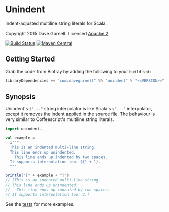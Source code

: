# Unindent

Indent-adjusted multiline string literals for Scala.

Copyright 2015 Dave Gurnell. Licensed [Apache 2][license].

[![Build Status](https://travis-ci.org/davegurnell/unindent.svg?branch=develop)](https://travis-ci.org/davegurnell/unindent)
[![Maven Central](https://maven-badges.herokuapp.com/maven-central/com.davegurnell/unindent_2.11/badge.svg)](https://maven-badges.herokuapp.com/maven-central/com.davegurnell/unindent_2.11)

## Getting Started

Grab the code from Bintray by adding the following to your `build.sbt`:

~~~ scala
libraryDependencies += "com.davegurnell" %% "unindent" % "<<VERSION>>"
~~~

## Synopsis

Unindent's `i"..."` string interpolator is like Scala's `s"..."` interpolator, except it removes the indent applied in the source file. The behaviour is very similar to Coffeescript's multiline string literals.

~~~ scala
import unindent._

val example =
  i"""
  This is an indented multi-line string.
  This line ends up unindented.
    This line ends up indented by two spaces.
  It supports interpolation too: ${1 + 1}.
  """

println("[" + example + "]")
// [This is an indented multi-line string.
// This line ends up unindented.
//   This line ends up indented by two spaces.
// It supports interpolation too: 2.]
~~~

See the [tests] for more examples.

[license]: http://www.apache.org/licenses/LICENSE-2.0
[tests]: https://github.com/davegurnell/unindent/blob/master/src/test/scala/unindent/UnindentSpec.scala

